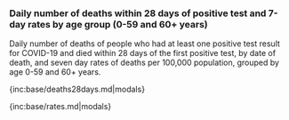 ### Daily number of deaths within 28 days of positive test and 7-day rates by age group (0-59 and 60+ years) 

Daily number of deaths of people who had at least one positive test result for COVID-19 and died within 28 days of the first positive test, by date of death, and seven day rates of deaths per 100,000 population, grouped by age 0-59 and 60+ years.

{inc:base/deaths28days.md|modals}

{inc:base/rates.md|modals}